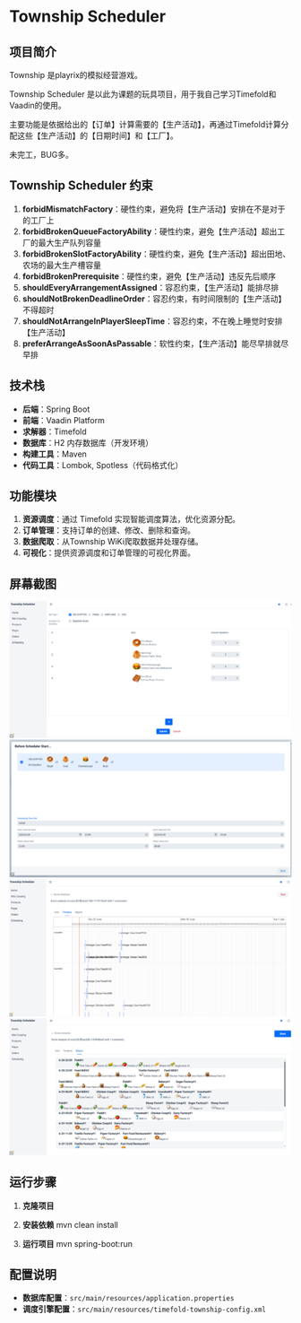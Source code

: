 # Township Scheduler

## 项目简介

Township 是playrix的模拟经营游戏。

Township Scheduler 是以此为课题的玩具项目，用于我自己学习Timefold和Vaadin的使用。

主要功能是依据给出的【订单】计算需要的【生产活动】，再通过Timefold计算分配这些【生产活动】的【日期时间】和【工厂】。

未完工，BUG多。

## Township Scheduler 约束 

1. **forbidMismatchFactory**：硬性约束，避免将【生产活动】安排在不是对于的工厂上
2. **forbidBrokenQueueFactoryAbility**：硬性约束，避免【生产活动】超出工厂的最大生产队列容量
3. **forbidBrokenSlotFactoryAbility**：硬性约束，避免【生产活动】超出田地、农场的最大生产槽容量
4. **forbidBrokenPrerequisite**：硬性约束，避免【生产活动】违反先后顺序
5. **shouldEveryArrangementAssigned**：容忍约束，【生产活动】能排尽排
6. **shouldNotBrokenDeadlineOrder**：容忍约束，有时间限制的【生产活动】不得超时
7. **shouldNotArrangeInPlayerSleepTime**：容忍约束，不在晚上睡觉时安排【生产活动】
8. **preferArrangeAsSoonAsPassable**：软性约束，【生产活动】能尽早排就尽早排

## 技术栈

- **后端**：Spring Boot
- **前端**：Vaadin Platform
- **求解器**：Timefold
- **数据库**：H2 内存数据库（开发环境）
- **构建工具**：Maven
- **代码工具**：Lombok, Spotless（代码格式化）

## 功能模块

1. **资源调度**：通过 Timefold 实现智能调度算法，优化资源分配。
2. **订单管理**：支持订单的创建、修改、删除和查询。
3. **数据爬取**：从Township WiKi爬取数据并处理存储。
4. **可视化**：提供资源调度和订单管理的可视化界面。

## 屏幕截图
![1](readme\1.PNG)
![2](readme\2.PNG)
![3](readme\3.PNG)
![4](readme\4.PNG)

## 运行步骤
1. **克隆项目**

2. **安装依赖**
    mvn clean install
3. **运行项目**
    mvn spring-boot:run

## 配置说明
- **数据库配置**：`src/main/resources/application.properties`
- **调度引擎配置**：`src/main/resources/timefold-township-config.xml`
